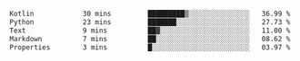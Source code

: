 <!--START_SECTION:waka-->

```txt
Kotlin            30 mins         █████████▒░░░░░░░░░░░░░░░   36.99 %
Python            23 mins         ███████░░░░░░░░░░░░░░░░░░   27.73 %
Text              9 mins          ██▓░░░░░░░░░░░░░░░░░░░░░░   11.00 %
Markdown          7 mins          ██░░░░░░░░░░░░░░░░░░░░░░░   08.62 %
Properties        3 mins          █░░░░░░░░░░░░░░░░░░░░░░░░   03.97 %
```

<!--END_SECTION:waka-->
